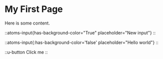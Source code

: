 # My First Page

Here is some content.

::atoms-input{has-background-color="True" placeholder="New input"}
::

::atoms-input{:has-background-color='false' placeholder="Hello world"}
::

::u-button
Click me
::
